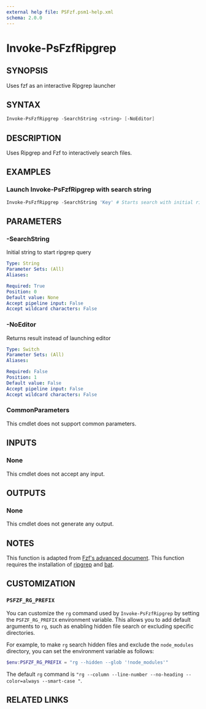 ```yaml
---
external help file: PSFzf.psm1-help.xml
schema: 2.0.0
---
```


# Invoke-PsFzfRipgrep
## SYNOPSIS
Uses fzf as an interactive Ripgrep launcher 
## SYNTAX

```PowerShell
Invoke-PsFzfRipgrep -SearchString <string> [-NoEditor]
```

## DESCRIPTION
Uses Ripgrep and Fzf to interactively search files.
## EXAMPLES

### Launch Invoke-PsFzfRipgrep with search string

```PowerShell
Invoke-PsFzfRipgrep -SearchString 'Key' # Starts search with initial ripgrep query of the string 'Key'
```

## PARAMETERS
### -SearchString
Initial string to start ripgrep query

```yaml
Type: String
Parameter Sets: (All)
Aliases:

Required: True
Position: 0
Default value: None
Accept pipeline input: False
Accept wildcard characters: False
```
### -NoEditor
Returns result instead of launching editor

```yaml
Type: Switch
Parameter Sets: (All)
Aliases:

Required: False
Position: 1
Default value: False
Accept pipeline input: False
Accept wildcard characters: False
```

### CommonParameters
This cmdlet does not support common parameters.
## INPUTS

### None 
This cmdlet does not accept any input.
## OUTPUTS

### None
This cmdlet does not generate any output.
## NOTES
This function is adapted from [Fzf's advanced document](https://github.com/junegunn/fzf/blob/master/ADVANCED.md#switching-between-ripgrep-mode-and-fzf-mode).
This function requires the installation of [ripgrep](https://github.com/BurntSushi/ripgrep) and [bat](https://github.com/sharkdp/bat).

## CUSTOMIZATION
### `PSFZF_RG_PREFIX`
You can customize the `rg` command used by `Invoke-PsFzfRipgrep` by setting the `PSFZF_RG_PREFIX` environment variable. This allows you to add default arguments to `rg`, such as enabling hidden file search or excluding specific directories.

For example, to make `rg` search hidden files and exclude the `node_modules` directory, you can set the environment variable as follows:

```powershell
$env:PSFZF_RG_PREFIX = "rg --hidden --glob '!node_modules'"
```
The default `rg` command is `"rg --column --line-number --no-heading --color=always --smart-case "`.

## RELATED LINKS

